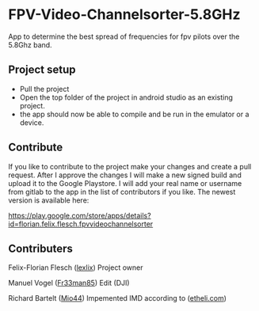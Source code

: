 # FPV-Video-Channelsorter-5.8GHz

App to determine the best spread of frequencies for fpv pilots over the 5.8Ghz band.

## Project setup

- Pull the project
- Open the top folder of the project in android studio as an existing project.
- the app should now be able to compile and be run in the emulator or a device.

## Contribute

If you like to contribute to the project make your changes and create a pull request.
After I approve the changes I will make a new signed build and upload it to the Google Playstore.
I will add your real name or username from gitlab to the app in the list of contributors if you like.
The newest version is available here:

https://play.google.com/store/apps/details?id=florian.felix.flesch.fpvvideochannelsorter

## Contributers

Felix-Florian Flesch ([lexlix](https://github.com/lexlix)) Project owner

Manuel Vogel ([Fr33man85](https://github.com/Fr33man85)) Edit (DJI)

Richard Bartelt ([Mio44](https://github.com/Mio44)) Impemented IMD according to ([etheli.com](http://www.etheli.com/IMD/))
